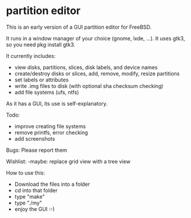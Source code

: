 

# partition editor
This is an early version of a GUI partition editor for FreeBSD.

It runs in a window manager of your choice (gnome, lxde, ...).
It uses gtk3, so you need pkg install gtk3.


It currently includes:

- view disks, partitions, slices, disk labels, and device names
- create/destroy disks or slices, add, remove, modify, resize partitions
- set labels or attributes
- write .img files to disk (with optional sha checksum checking)
- add file systems (ufs, ntfs)

As it has a GUI, its use is self-explanatory.


Todo:
- improve creating file systems
- remove printfs, error checking 
- add screenshots

Bugs:
Please report them

Wishlist:
-maybe: replace grid view with a tree view

How to use this:
- Download the files into a folder
- cd into that folder
- type "make"
- type "./my" 
- enjoy the GUI :-)

[](/screenshot/20191013_150244_compress41_crop_62.jpg)
